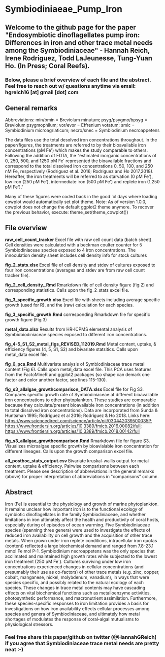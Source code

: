 # Symbiodiniaeae_Pump_Iron

## Welcome to the github page for the paper "Endosymbiotic dinoflagellates pump iron: Differences in iron and other trace metal needs among the Symbiodiniaceae" - Hannah Reich, Irene Rodriguez, Todd LaJeunesse, Tung-Yuan Ho. (In Press; Coral Reefs). 

### Below, please a brief overview of each file and the abstract. Feel free to reach out w/ questions anytime via email: hgreich16 [at] gmail [dot] com

## General remarks 
Abbreviations: min/bmin = Breviolum minutum; psyg/psygmo/bpsyg = Breviolum psygmophilum; vor/evor = Effrenium votatum; smic = Symbiodinium microagriaticum; necro/snec = Symbiodinium necroappetens

The data files use the total desolved iron concentrations throughout. In the paper/figures, the treatments are referred to by their bioavailable iron concentrations (pM Fe') which makes the study comparable to others. Following the addition of EDTA, the "estimated inorganic concentrations of 0, 250, 500, and 1250 pM Fe' represented the bioavailable fractions and correspond to the total dissolved iron concentrations 0, 50, 100, and 250 nM Fe, respectively (Rodriguez et al. 2016; Rodriguez and Ho 2017,2018). Hereafter, the iron treatments will be referred to as starvation (0 pM Fe'), low iron (250 pM Fe'), intermediate iron (500 pM Fe') and replete iron (1,250 pM Fe')."

Many of these figures were coded back in the good 'ol days where loading cowplot would automatically set plot theme. Note: As of version 1.0.0, cowplot does not change the default ggplot2 theme anymore. To recover the previous behavior, execute: theme_set(theme_cowplot())

## File overview
**raw_cell_count_tracker** Excel file with raw cell count data (batch sheet). Cell densities were calculated with a beckman coulter counter for 5 Symbiodiniaceae species exposed to 4 iron concentrations. The innoculation density sheet includes cell density info for stock cultures

**fig_2_stats.xlsx** Excel file of cell density and stdev of cultures exposed to four iron concentrations (averages and stdev are from raw cell count tracker file).

**fig_2_cell_density_.Rmd** Rmarkdown file of cell density figure (fig 2) and corresponding statistics. Calls upon the fig_2_stats excel file. 

**fig_3_specific_growth.xlsx** Excel file with sheets including average specific growth (used for R), and the (raw) calculation for each species. 

**fig_3_specific_growth.Rmd** corresponding Rmarkdown file for specific growth figure (Fig 3)

**metal_data.xlsx** Results from HR-ICPMS elemental analysis of Symbiobiodiniaceae species exposed to different iron concentrations.

**fig_4-5_S1_S2_metal_figs_REVISED_112019.Rmd** Metal content, uptake, & efficiency figures (4, 5, S1, S2) and bivariate statsitics. Calls upon metal_data excel file. 

**fig_6_pca.Rmd** Multivariate analysis of Symbiodiniaceae trace metal content (Fig 6). Calls upon metal_data excel file. This PCA uses features from the FactoMineR and ggplot2 packages (so shape can demark one factor and color another factor, see lines 115-130).

**fig_s3_allalgae_growthcomparison_DATA.xlsx** Excel file for Fig S3. Compares specific growth rate of Symbiodiniaceae at different bioavailable iron concentrations to other phytoplankton. These studies are comparable because they calculate/present bioavailable iron concentrations (in addition to total dissolved iron concentrations). Data are incorporated from Sunda & Huntsman 1995; Rodriguez et al 2016; Rodriguez & Ho 2018. Links here: https://www.sciencedirect.com/science/article/pii/030442039500035P; https://www.frontiersin.org/articles/10.3389/fmicb.2016.00082/full; https://www.frontiersin.org/articles/10.3389/fmicb.2018.00142/full

**fig_s3_allalgae_growthcomparison.Rmd** Rmarkdown file for figure S3. Visualizes microalgae specific growth by bioavialable iron concentration for different lineages. Calls upon the growth comparison excel file.
 
**all_posthoc_stats_output.csv** Bivariate kruskal-wallis output for metal content, uptake & efficiency. Pairwise comparisons between each treatment. Please see description of abbreviations in the general remarks (above) for proper interpretation of abbreviations in "comparisons" column.

## Abstract
Iron (Fe) is essential to the physiology and growth of marine phytoplankton. It remains
unclear how important iron is to the functional ecology of symbiotic dinoflagellates in
the family Symbiodiniaceae, and whether limitations in iron ultimately affect the health
and productivity of coral hosts, especially during of episodes of ocean warming. Five
Symbiodiniaceae species (spanning three genera) were used to investigate the effects
of reduced iron availability on cell growth and the acquisition of other trace metals.
When grown under iron replete conditions, intracellular iron quotas (content) reflected
a large biochemical demand and ranged from 7.8-23.1 mmol Fe mol P-1.
Symbiodinium necroappetens was the only species that acclimated and maintained
high growth rates while subjected to the lowest iron treatment (250 pM Fe´). Cultures
surviving under low iron concentrations experienced changes in cellular concentrations
(and presumably their use as co-factors) of other trace metals (e.g. zinc, copper,
cobalt, manganese, nickel, molybdenum, vanadium), in ways that were species
specific, and possibly related to the natural ecology of each species. These changes in
trace metal contents may have cascading effects on vital biochemical functions such
as metalloenzyme activities, photosynthetic performance, and macronutrient
assimilation. Furthermore, these species-specific responses to iron limitation provides
a basis for investigations on how iron availability effects cellular processes among
species and genera of Symbiodiniaceae, and ultimately how metal shortages of
modulates the response of coral-algal mutualisms to physiological stressors.

### Feel free share this paper/github on twitter (@HannahGReich) if you agree that Symbiodiniaceae trace metal needs are pretty neat :-)


